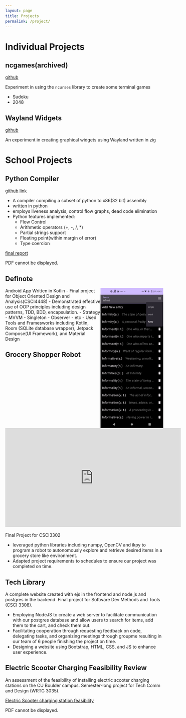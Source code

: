 ```yaml
---
layout: page
title: Projects
permalink: /project/
---
```


# Individual Projects

## ncgames(archived)
[github](https://www.github.com/sesh9096/ncgames)

Experiment in using the `ncurses` library to create some terminal games
- Sudoku
- 2048

## Wayland Widgets

[github](https://www.github.com/sesh9096/wayland-widgets)

An experiment in creating graphical widgets using Wayland written in zig
# School Projects

## Python Compiler
[github link](https://github.com/csci4555-sp25/final-project-sean-sarah-ryan)

- A compiler compiling a subset of python to x86(32 bit) assembly
- written in python
- employs liveness analysis, control flow graphs, dead code elimination
- Python features implemented:
  - Flow Control
  - Arithmetic operators (+, -, /, *)
  - Partial strings support
  - Floating point(within margin of error)
  - Type coercion

[final report](/documents/implementation_of_floats_and_strings.pdf)
<object width="600" height="400" type="application/pdf" data="/documents/implementation_of_floats_and_strings.pdf">
    <p>PDF cannot be displayed.</p>
</object>

## Definote
<img src="/images/definote.png" align="right" width=200px>
Android App Written in Kotlin
- Final project for Object Oriented Design and Analysis(CSCI4448)
- Demonstrated effective use of OOP principles including design patterns, TDD, BDD, encapsulation.
  - Strategy
  - MVVM
  - Singleton
  - Observer
  - etc
- Used Tools and Framesworks including Kotlin, Room (SQLite database wrapper), Jetpack Compose(UI Framework), and Material Design

## Grocery Shopper Robot
<iframe width="560" height="315" src="https://www.youtube.com/embed/xDbsR8DpBQw?si=ZHj0fOgQdZvw_l2v" title="YouTube video player" frameborder="0" allow="accelerometer; autoplay; clipboard-write; encrypted-media; gyroscope; picture-in-picture; web-share" referrerpolicy="strict-origin-when-cross-origin" allowfullscreen></iframe>

Final Project for CSCI3302
- leveraged python libraries including numpy, OpenCV and ikpy to program a robot to autonomously explore and retrieve desired items in a grocery store like environment.
- Adapted project requirements to schedules to ensure our project was completed on time.

## Tech Library
A complete website created with ejs in the frontend and node js and postgres in the backend.
Final project for Software Dev Methods and Tools (CSCI 3308).
- Employing NodeJS to create a web server to facilitate communication with our postgres database and allow users to search for items, add them to the cart, and check them out.
- Facilitating cooperation through requesting feedback on code, delegating tasks, and organizing meetings through groupme resulting in our team of 6 people finishing the project on time.
- Designing a website using Bootstrap, HTML, CSS, and JS to enhance user experience.

## Electric Scooter Charging Feasibility Review
An assessment of the feasibility of installing electric scooter charging stations on the CU Boulder campus.
Semester-long project for Tech Comm and Design (WRTG 3035).

[Electric Scooter charging station feasibility](/documents/electric_scooter_project.pdf)
<object width="600" height="400" type="application/pdf" data="/documents/electric_scooter_project.pdf">
    <p>PDF cannot be displayed.</p>
</object>


